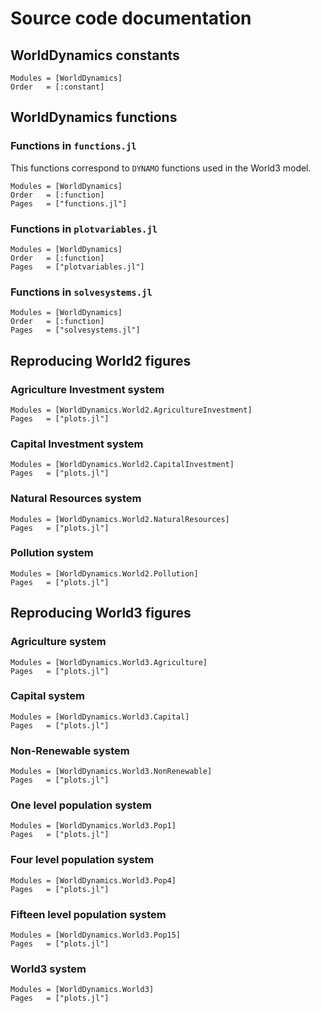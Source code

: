 # Source code documentation

## WorldDynamics constants
```@autodocs
Modules = [WorldDynamics]
Order   = [:constant]
```

## WorldDynamics functions

### Functions in `functions.jl`

This functions correspond to `DYNAMO` functions used in the World3 model.

```@autodocs
Modules = [WorldDynamics]
Order   = [:function]
Pages   = ["functions.jl"]
```

### Functions in `plotvariables.jl`

```@autodocs
Modules = [WorldDynamics]
Order   = [:function]
Pages   = ["plotvariables.jl"]
```

### Functions in `solvesystems.jl`

```@autodocs
Modules = [WorldDynamics]
Order   = [:function]
Pages   = ["solvesystems.jl"]
```

## Reproducing World2 figures

### Agriculture Investment system

```@autodocs
Modules = [WorldDynamics.World2.AgricultureInvestment]
Pages   = ["plots.jl"]
```

### Capital Investment system

```@autodocs
Modules = [WorldDynamics.World2.CapitalInvestment]
Pages   = ["plots.jl"]
```

### Natural Resources system

```@autodocs
Modules = [WorldDynamics.World2.NaturalResources]
Pages   = ["plots.jl"]
```

### Pollution system

```@autodocs
Modules = [WorldDynamics.World2.Pollution]
Pages   = ["plots.jl"]
```

## Reproducing World3 figures

### Agriculture system

```@autodocs
Modules = [WorldDynamics.World3.Agriculture]
Pages   = ["plots.jl"]
```

### Capital system

```@autodocs
Modules = [WorldDynamics.World3.Capital]
Pages   = ["plots.jl"]
```

### Non-Renewable system

```@autodocs
Modules = [WorldDynamics.World3.NonRenewable]
Pages   = ["plots.jl"]
```

### One level population system

```@autodocs
Modules = [WorldDynamics.World3.Pop1]
Pages   = ["plots.jl"]
```

### Four level population system

```@autodocs
Modules = [WorldDynamics.World3.Pop4]
Pages   = ["plots.jl"]
```

### Fifteen level population system

```@autodocs
Modules = [WorldDynamics.World3.Pop15]
Pages   = ["plots.jl"]
```

### World3 system

```@autodocs
Modules = [WorldDynamics.World3]
Pages   = ["plots.jl"]
```
